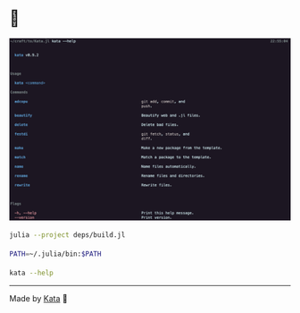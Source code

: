 # 💠

![The screenshot of the help command](media/help.png)

```bash
julia --project deps/build.jl

PATH=~/.julia/bin:$PATH

kata --help
```

---

Made by [Kata](https://github.com/KwatMDPhD/Kata.jl) 🥋
